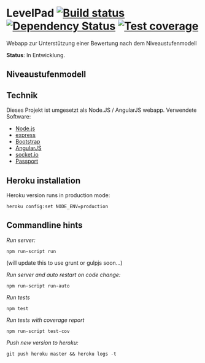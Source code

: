 # LevelPad [![Build status][travis-image]][travis-url] [![Dependency Status][dependency-image]][dependency-url] [![Test coverage][coveralls-image]][coveralls-url]

[travis-image]: https://img.shields.io/travis/fh-koeln/LevelPad.svg
[travis-url]: https://travis-ci.org/fh-koeln/LevelPad
[dependency-image]: https://david-dm.org/fh-koeln/LevelPad.png
[dependency-url]: https://david-dm.org/fh-koeln/LevelPad
[coveralls-image]: https://img.shields.io/coveralls/fh-koeln/LevelPad.svg
[coveralls-url]: https://coveralls.io/r/fh-koeln/LevelPad

Webapp zur Unterstützung einer Bewertung nach dem Niveaustufenmodell

**Status**: In Entwicklung.

## Niveaustufenmodell

## Technik

Dieses Projekt ist umgesetzt als Node.JS / AngularJS webapp. Verwendete Software:

* [Node.js](http://nodejs.org/)
* [express](http://expressjs.com/)
* [Bootstrap](http://getbootstrap.com/)
* [AngularJS](http://www.angularjs.org/)
* [socket.io](http://socket.io/)
* [Passport](http://passportjs.org/)

## Heroku installation

Heroku version runs in production mode:

	heroku config:set NODE_ENV=production

## Commandline hints

*Run server:*

	npm run-script run

(will update this to use grunt or gulpjs soon...)

*Run server and auto restart on code change:*

	npm run-script run-auto

*Run tests*

	npm test

*Run tests with coverage report*

	npm run-script test-cov

*Push new version to heroku:*

	git push heroku master && heroku logs -t
